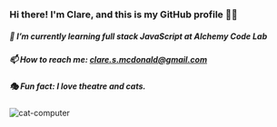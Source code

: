 ### Hi there! I'm Clare, and this is my GitHub profile 👋🏻
##### 🌱  I’m currently learning full stack JavaScript at Alchemy Code Lab
##### 📫  How to reach me: clare.s.mcdonald@gmail.com
##### 🎭  Fun fact: I love theatre and cats.
![cat-computer](https://user-images.githubusercontent.com/89673020/144691623-4416aa72-7d75-4e0b-a616-5d5e57097085.png)



<!--
**ClareMcDonald/ClareMcDonald** is a ✨ _special_ ✨ repository because its `README.md` (this file) appears on your GitHub profile.

Here are some ideas to get you started:

- 🔭 I’m currently working on ...
- 🌱 I’m currently learning ...
- 👯 I’m looking to collaborate on ...
- 🤔 I’m looking for help with ...
- 💬 Ask me about ...
# 📫 How to reach me: clare.s.mcdonald@gmail.com
- 😄 Pronouns: ...
- ⚡ Fun fact: ...
-->
